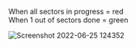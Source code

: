 When all sectors in progress = red  
When 1 out of sectors done = green

![Screenshot 2022-06-25 124352](https://user-images.githubusercontent.com/64557021/175782945-03260370-fec4-4cad-afe1-c26cae77c09b.png)

